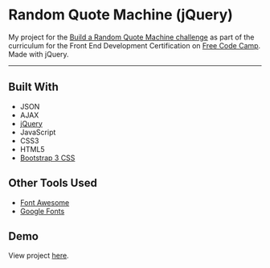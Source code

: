 # Random Quote Machine (jQuery)

My project for the [Build a Random Quote Machine challenge](https://www.freecodecamp.org/challenges/build-a-random-quote-machine) as part of the curriculum for the Front End Development Certification on [Free Code Camp](https://www.freecodecamp.org). Made with jQuery.

---

## Built With
* JSON
* AJAX
* [jQuery](https://jquery.com)
* JavaScript
* CSS3
* HTML5
* [Bootstrap 3 CSS](https://getbootstrap.com/docs/3.3/css)

## Other Tools Used
* [Font Awesome](http://fontawesome.io)
* [Google Fonts](https://fonts.google.com)

## Demo

View project [here](https://autumnchris.github.io/random-quote-machine-jquery).
